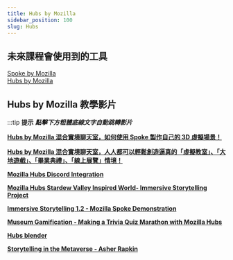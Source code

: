 ```yaml
---
title: Hubs by Mozilla
sidebar_position: 100
slug: Hubs
---
```

## 未來課程會使用到的工具
[Spoke by Mozilla](https://hubs.mozilla.com/spoke/)  
[Hubs by Mozilla ](https://hubs.mozilla.com)  
 


## Hubs by Mozilla 教學影片
:::tip **提示**
***點擊下方粗體底線文字自動跳轉影片***

[**Hubs by Mozilla 混合實境聊天室，如何使用 Spoke 製作自己的 3D 虛擬場景！**](https://www.youtube.com/watch?v=KDDF29sv78M)

[**Hubs by Mozilla 混合實境聊天室，人人都可以輕鬆創造逼真的「虛擬教室」、「大地遊戲」、「畢業典禮」、「線上展覽」情境！**](https://www.youtube.com/watch?v=0H1Q4PgfgbM)

[**Mozilla Hubs Discord Integration**](https://www.youtube.com/watch?v=fm1edbekI1s)

[**Mozilla Hubs Stardew Valley Inspired World- Immersive Storytelling Project**](https://www.youtube.com/watch?v=Eua1LQ1JFRc)

[**Immersive Storytelling 1.2 - Mozilla Spoke Demonstration**](https://www.youtube.com/watch?v=qCexux9qhhc)

[**Museum Gamification - Making a Trivia Quiz Marathon with Mozilla Hubs**](https://www.youtube.com/watch?v=onsTudtPFcs)

[**Hubs blender**](https://www.youtube.com/watch?v=ldHwbnMMKVY&list=PLCxaiaRxTL6_qzOp19PIPxVU6Kd8_W5gi)

[**Storytelling in the Metaverse - Asher Rapkin**](https://www.youtube.com/watch?v=jOYTHiKu_g0 )

